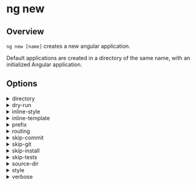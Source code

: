 <!-- Links in /docs/documentation should NOT have `.md` at the end, because they end up in our wiki at release. -->

# ng new

## Overview
`ng new [name]` creates a new angular application.

Default applications are created in a directory of the same name, with an initialized Angular application.

## Options
<details>
  <summary>directory</summary>
  <p>
    `--directory` (alias: `-dir`) _default value: dir_
  </p>
  <p>
    The directory name to create the app in.
  </p>
</details>

<details>
  <summary>dry-run</summary>
  <p>
    `--dry-run` (alias: `-d`) _default value: false_
  </p>
  <p>
    Run through without making any changes.
  </p>
</details>

<details>
  <summary>inline-style</summary>
  <p>
    `--inline-style` (alias: `-is`) _default value: false_
  </p>
  <p>
    Should have an inline style.
  </p>
</details>

<details>
  <summary>inline-template</summary>
  <p>
    `--inline-template` (alias: `-it`) _default value: false_
  </p>
  <p>
    Should have an inline template.
  </p>
</details>

<details>
  <summary>prefix</summary>
  <p>
    `--prefix` (alias: `-p`) _default value: app_
  </p>
  <p>
    The prefix to use for all component selectors.
  </p>
</details>

<details>
  <summary>routing</summary>
  <p>
    `--routing` _default value: false_
  </p>
  <p>
    Generate a routing module.
  </p>
</details>

<details>
  <summary>skip-commit</summary>
  <p>
    `--skip-commit` (alias: `-sc`) _default value: false_
  </p>
  <p>
    Skip committing the first commit to git.
  </p>
</details>

<details>
  <summary>skip-git</summary>
  <p>
    `--skip-git` (alias: `-sg`) _default value: false_
  </p>
  <p>
    Skip initializing a git repository.
  </p>
</details>

<details>
  <summary>skip-install</summary>
  <p>
    `--skip-install` (alias: `-si`) _default value: false_
  </p>
  <p>
    Skip installing packages.
  </p>
</details>

<details>
  <summary>skip-tests</summary>
  <p>
    <code>--skip-tests</code> (aliases: <code>-st</code>) <em>default value: false</em>
  </p>
  <p>
    Skip creating spec files.
  </p>
  <p>
    Skip including e2e functionality.
  </p>
</details>

<details>
  <summary>source-dir</summary>
  <p>
    `--source-dir` (alias: `-sd`) _default value: src_
  </p>
  <p>
    The name of the source directory.
  </p>
</details>

<details>
  <summary>style</summary>
  <p>
    `--style` _default value: css_
  </p>
  <p>
    The style file default extension.
  </p>
</details>

<details>
  <summary>verbose</summary>
  <p>
    `--verbose` (alias: `-v`) _default value: false_
  </p>
  <p>
    Adds more details to output logging.
  </p>
</details>
